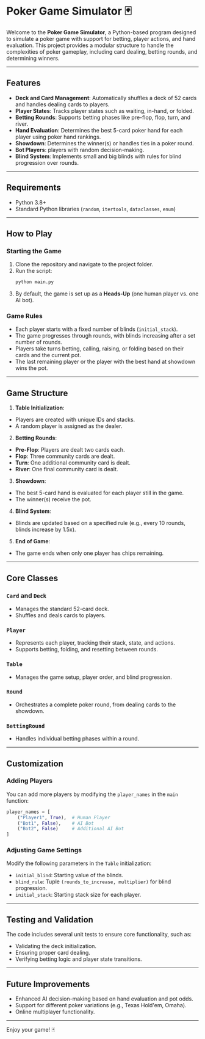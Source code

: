 # Poker Game Simulator 🃏

Welcome to the **Poker Game Simulator**, a Python-based program designed to simulate a poker game with support for betting, player actions, and hand evaluation. This project provides a modular structure to handle the complexities of poker gameplay, including card dealing, betting rounds, and determining winners.

---

## Features
- **Deck and Card Management**: Automatically shuffles a deck of 52 cards and handles dealing cards to players.
- **Player States**: Tracks player states such as waiting, in-hand, or folded.
- **Betting Rounds**: Supports betting phases like pre-flop, flop, turn, and river.
- **Hand Evaluation**: Determines the best 5-card poker hand for each player using poker hand rankings.
- **Showdown**: Determines the winner(s) or handles ties in a poker round.
- **Bot Players**: players with random decision-making.
- **Blind System**: Implements small and big blinds with rules for blind progression over rounds.

---

## Requirements
- Python 3.8+
- Standard Python libraries (`random`, `itertools`, `dataclasses`, `enum`)

---

## How to Play

### Starting the Game
1. Clone the repository and navigate to the project folder.
2. Run the script:
   ```bash
   python main.py
    ```
3. By default, the game is set up as a **Heads-Up** (one human player vs. one AI bot).

### Game Rules
- Each player starts with a fixed number of blinds (`initial_stack`).
- The game progresses through rounds, with blinds increasing after a set number of rounds.
- Players take turns betting, calling, raising, or folding based on their cards and the current pot.
- The last remaining player or the player with the best hand at showdown wins the pot.

---

## Game Structure
1. **Table Initialization**:
- Players are created with unique IDs and stacks.
- A random player is assigned as the dealer.

2. **Betting Rounds**:
- **Pre-Flop**: Players are dealt two cards each.
- **Flop**: Three community cards are dealt.
- **Turn**: One additional community card is dealt.
- **River**: One final community card is dealt.

3. **Showdown**:
- The best 5-card hand is evaluated for each player still in the game.
- The winner(s) receive the pot.

4. **Blind System**:
- Blinds are updated based on a specified rule (e.g., every 10 rounds, blinds increase by 1.5x).

5. **End of Game**:
- The game ends when only one player has chips remaining.

---

## Core Classes

### `Card` and `Deck`
- Manages the standard 52-card deck.
- Shuffles and deals cards to players.

### `Player`
- Represents each player, tracking their stack, state, and actions.
- Supports betting, folding, and resetting between rounds.

### `Table`
- Manages the game setup, player order, and blind progression.

### `Round`
- Orchestrates a complete poker round, from dealing cards to the showdown.

### `BettingRound`
- Handles individual betting phases within a round.

---

## Customization

### Adding Players
You can add more players by modifying the `player_names` in the `main` function:
```python
player_names = [
    ("Player1", True),  # Human Player
    ("Bot1", False),    # AI Bot
    ("Bot2", False)     # Additional AI Bot
] 
```
### Adjusting Game Settings
Modify the following parameters in the `Table` initialization:
- `initial_blind`: Starting value of the blinds.
- `blind_rule`: Tuple `(rounds_to_increase, multiplier)` for blind progression.
- `initial_stack`: Starting stack size for each player.

---

## Testing and Validation
The code includes several unit tests to ensure core functionality, such as:
- Validating the deck initialization.
- Ensuring proper card dealing.
- Verifying betting logic and player state transitions.

---

## Future Improvements
- Enhanced AI decision-making based on hand evaluation and pot odds.
- Support for different poker variations (e.g., Texas Hold'em, Omaha).
- Online multiplayer functionality.

---

Enjoy your game! 🃏
